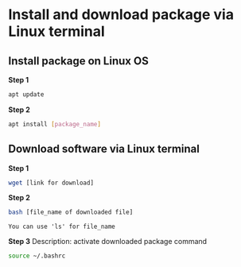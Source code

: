 # Install and download package via Linux terminal
## Install package on Linux OS
**Step 1**
```bash
apt update
```

**Step 2**
```bash
apt install [package_name]
```

## Download software via Linux terminal
**Step 1**
```bash
wget [link for download]
```

**Step 2**
```bash
bash [file_name of downloaded file]
```

```{note}
You can use 'ls' for file_name
```

**Step 3**
Description: activate downloaded package command
```bash
source ~/.bashrc 
```